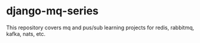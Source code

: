 # django-mq-series
This repository covers mq and pus/sub learning projects for redis, rabbitmq, kafka, nats, etc.
